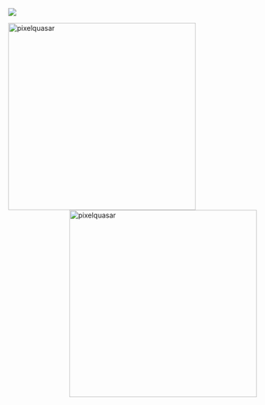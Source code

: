 <img src="assets/github-profile-header.svg">

<p float="left">
  <img align="left" src="http://cepbep.ddns.net:3500/langs" alt="pixelquasar" width="380"/>
  <img align="right" src="http://cepbep.ddns.net:3500/wakatime" alt="pixelquasar" width="380"/>
</p>
